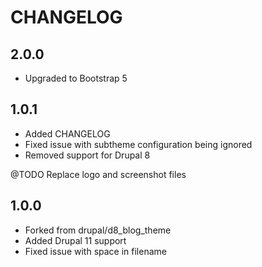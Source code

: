 # CHANGELOG

## 2.0.0
* Upgraded to Bootstrap 5

## 1.0.1
* Added CHANGELOG
* Fixed issue with subtheme configuration being ignored
* Removed support for Drupal 8

@TODO Replace logo and screenshot files

## 1.0.0
* Forked from drupal/d8_blog_theme
* Added Drupal 11 support
* Fixed issue with space in filename

